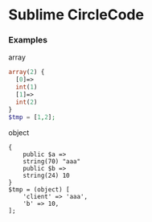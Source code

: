 # Sublime CircleCode

### Examples

array
```php
array(2) {
  [0]=>
  int(1)
  [1]=>
  int(2)
}
$tmp = [1,2];
```
object
```
{
    public $a =>
    string(70) "aaa"
    public $b =>
    string(24) 10
}
$tmp = (object) [
    'client' => 'aaa',
    'b' => 10,
];
```